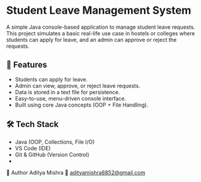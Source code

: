 # Student Leave Management System

A simple Java console-based application to manage student leave requests. This project simulates a basic real-life use case in hostels or colleges where students can apply for leave, and an admin can approve or reject the requests.

## 🚀 Features

- Students can apply for leave.
- Admin can view, approve, or reject leave requests.
- Data is stored in a text file for persistence.
- Easy-to-use, menu-driven console interface.
- Built using core Java concepts (OOP + File Handling).

## 🛠️ Tech Stack

- Java (OOP, Collections, File I/O)
- VS Code (IDE)
- Git & GitHub (Version Control)
- 
📌 Author
Aditya Mishra
📧 adityamishra8852@gmail.com
